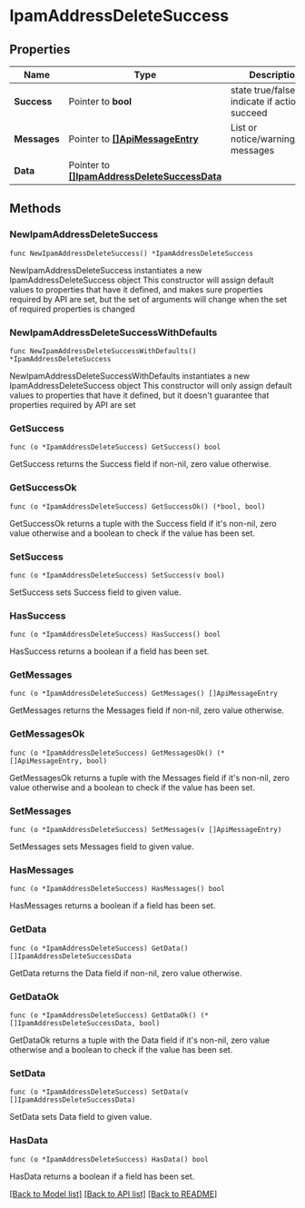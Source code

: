 # IpamAddressDeleteSuccess

## Properties

Name | Type | Description | Notes
------------ | ------------- | ------------- | -------------
**Success** | Pointer to **bool** | state true/false indicate if action succeed | [optional] 
**Messages** | Pointer to [**[]ApiMessageEntry**](ApiMessageEntry.md) | List or notice/warning/error messages | [optional] 
**Data** | Pointer to [**[]IpamAddressDeleteSuccessData**](IpamAddressDeleteSuccessData.md) |  | [optional] 

## Methods

### NewIpamAddressDeleteSuccess

`func NewIpamAddressDeleteSuccess() *IpamAddressDeleteSuccess`

NewIpamAddressDeleteSuccess instantiates a new IpamAddressDeleteSuccess object
This constructor will assign default values to properties that have it defined,
and makes sure properties required by API are set, but the set of arguments
will change when the set of required properties is changed

### NewIpamAddressDeleteSuccessWithDefaults

`func NewIpamAddressDeleteSuccessWithDefaults() *IpamAddressDeleteSuccess`

NewIpamAddressDeleteSuccessWithDefaults instantiates a new IpamAddressDeleteSuccess object
This constructor will only assign default values to properties that have it defined,
but it doesn't guarantee that properties required by API are set

### GetSuccess

`func (o *IpamAddressDeleteSuccess) GetSuccess() bool`

GetSuccess returns the Success field if non-nil, zero value otherwise.

### GetSuccessOk

`func (o *IpamAddressDeleteSuccess) GetSuccessOk() (*bool, bool)`

GetSuccessOk returns a tuple with the Success field if it's non-nil, zero value otherwise
and a boolean to check if the value has been set.

### SetSuccess

`func (o *IpamAddressDeleteSuccess) SetSuccess(v bool)`

SetSuccess sets Success field to given value.

### HasSuccess

`func (o *IpamAddressDeleteSuccess) HasSuccess() bool`

HasSuccess returns a boolean if a field has been set.

### GetMessages

`func (o *IpamAddressDeleteSuccess) GetMessages() []ApiMessageEntry`

GetMessages returns the Messages field if non-nil, zero value otherwise.

### GetMessagesOk

`func (o *IpamAddressDeleteSuccess) GetMessagesOk() (*[]ApiMessageEntry, bool)`

GetMessagesOk returns a tuple with the Messages field if it's non-nil, zero value otherwise
and a boolean to check if the value has been set.

### SetMessages

`func (o *IpamAddressDeleteSuccess) SetMessages(v []ApiMessageEntry)`

SetMessages sets Messages field to given value.

### HasMessages

`func (o *IpamAddressDeleteSuccess) HasMessages() bool`

HasMessages returns a boolean if a field has been set.

### GetData

`func (o *IpamAddressDeleteSuccess) GetData() []IpamAddressDeleteSuccessData`

GetData returns the Data field if non-nil, zero value otherwise.

### GetDataOk

`func (o *IpamAddressDeleteSuccess) GetDataOk() (*[]IpamAddressDeleteSuccessData, bool)`

GetDataOk returns a tuple with the Data field if it's non-nil, zero value otherwise
and a boolean to check if the value has been set.

### SetData

`func (o *IpamAddressDeleteSuccess) SetData(v []IpamAddressDeleteSuccessData)`

SetData sets Data field to given value.

### HasData

`func (o *IpamAddressDeleteSuccess) HasData() bool`

HasData returns a boolean if a field has been set.


[[Back to Model list]](../README.md#documentation-for-models) [[Back to API list]](../README.md#documentation-for-api-endpoints) [[Back to README]](../README.md)



